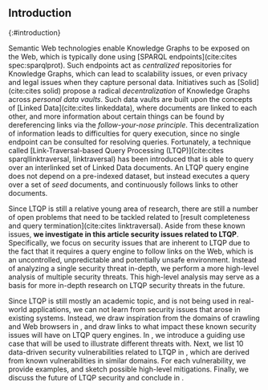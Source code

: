 ## Introduction
{:#introduction}

Semantic Web technologies enable Knowledge Graphs to be exposed on the Web,
which is typically done using [SPARQL endpoints](cite:cites spec:sparqlprot).
Such endpoints act as *centralized* repositories for Knowledge Graphs,
which can lead to scalability issues, or even privacy and legal issues when they capture personal data.
Initiatives such as [Solid](cite:cites solid) propose a radical *decentralization* of Knowledge Graphs across *personal data vaults*.
Such data vaults are built upon the concepts of [Linked Data](cite:cites linkeddata),
where documents are linked to each other, and more information about certain things can be found by dereferencing links via the *follow-your-nose principle*.
This decentralization of information leads to difficulties for query execution,
since no single endpoint can be consulted for resolving queries.
Fortunately, a technique called [Link-Traversal-based Query Processing (LTQP)](cite:cites sparqllinktraversal, linktraversal)
has been introduced that is able to query over an interlinked set of Linked Data documents.
An LTQP query engine does not depend on a pre-indexed dataset,
but instead executes a query over a set of *seed* documents,
and continuously follows links to other documents.

Since LTQP is still a relative young area of research,
there are still a number of open problems that need to be tackled
related to [result completeness and query termination](cite:cites linktraversal).
Aside from these known issues, **we investigate in this article security issues related to LTQP**.
Specifically, we focus on security issues that are inherent to LTQP due to the fact that it requires a query engine to follow links on the Web,
which is an uncontrolled, unpredictable and potentially unsafe environment.
Instead of analyzing a single security threat in-depth,
we perform a more high-level analysis of multiple security threats.
This high-level analysis may serve as a basis for more in-depth research on LTQP security threats in the future.

Since LTQP is still mostly an academic topic, and is not being used in real-world applications,
we can not learn from security issues that arose in existing systems.
Instead, we draw inspiration from the domains of crawling and Web browsers in [](#related-work),
and draw links to what impact these known security issues will have on LTQP query engines.
In [](#use-case), we introduce a guiding use case that will be used to illustrate different threats with.
Next, we list 10 data-driven security vulnerabilities related to LTQP in [](#threats),
which are derived from known vulnerabilities in similar domains.
For each vulnerability, we provide examples, and sketch possible high-level mitigations.
Finally, we discuss the future of LTQP security and conclude in [](#conclusions).
